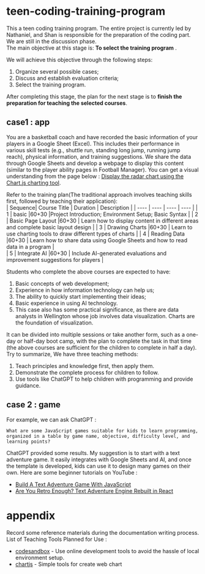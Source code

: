 # teen-coding-training-program
This a teen coding training program. The entire project is currently led by Nathaniel, and Shan is responsible for the preparation of the coding part. We are still in the discussion phase.  
The main objective at this stage is: **To select the training program** .  

We will achieve this objective through the following steps: 
1. Organize several possible cases;
2. Discuss and establish evaluation criteria;
3. Select the training program.

After completing this stage, the plan for the next stage is to **finish the preparation for teaching the selected courses**.  


## case1 : app
You are a basketball coach and have recorded the basic information of your players in a Google Sheet (Excel). This includes their performance in various skill tests (e.g., shuttle run, standing long jump, running jump reach), physical information, and training suggestions. We share the data through Google Sheets and develop a webpage to display this content (similar to the player ability pages in Football Manager). You can get a visual understanding from the page below : [Display the radar chart using the Chart.js charting tool](https://www.chartjs.org/docs/latest/samples/other-charts/radar.html).  

Refer to the training plan(The traditional approach involves teaching skills first, followed by teaching their application):  
|  Sequence| Course Title  | Duration |  Description | 
|  ----  | ----  |  ----  |  ----  |
| 1 | basic |60+30 |Project Introduction; Environment Setup; Basic Syntax |
| 2 | Basic Page Layout |60+30 | Learn how to display content in different areas and complete basic layout design |
| 3 | Drawing Charts |60+30 | Learn to use charting tools to draw different types of charts |
| 4 | Reading Data |60+30 | Learn how to share data using Google Sheets and how to read data in a program |  
| 5 | Integrate AI |60+30 | Include AI-generated evaluations and improvement suggestions for players |  

Students who complete the above courses are expected to have:
1. Basic concepts of web development;
2. Experience in how information technology can help us;
3. The ability to quickly start implementing their ideas;
4. Basic experience in using AI technology.
5. This case also has some practical significance, as there are data analysts in Wellington whose job involves data visualization. Charts are the foundation of visualization.
  
It can be divided into multiple sessions or take another form, such as a one-day or half-day boot camp, with the plan to complete the task in that time (the above courses are sufficient for the children to complete in half a day).   
Try to summarize, We have three teaching methods:  
1. Teach principles and knowledge first, then apply them.
2. Demonstrate the complete process for children to follow.
3. Use tools like ChatGPT to help children with programming and provide guidance.

  
## case 2 : game
For example, we can ask ChatGPT :  
```
What are some JavaScript games suitable for kids to learn programming, organized in a table by game name, objective, difficulty level, and learning points?
```
ChatGPT provided some results. My suggestion is to start with a text adventure game. It easily integrates with Google Sheets and AI, and once the template is developed, kids can use it to design many games on their own. Here are some beginner tutorials on YouTube :  
* [Build A Text Adventure Game With JavaScript](https://www.youtube.com/watch?v=R1S_NhKkvGA)
* [Are You Retro Enough? Text Adventure Engine Rebuilt in React](https://www.youtube.com/watch?v=V8_UnTnrn_g)

# appendix  
Record some reference materials during the documentation writing process.  
List of Teaching Tools Planned for Use :  
* [codesandbox](https://codesandbox.io/) - Use online development tools to avoid the hassle of local environment setup.
* [chartjs](https://www.chartjs.org/) - Simple tools for create web chart
